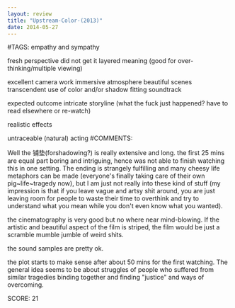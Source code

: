```yaml
---
layout: review
title: "Upstream-Color-(2013)"
date: 2014-05-27
---
```


#TAGS:
empathy and sympathy

fresh perspective
did not get it
layered meaning (good for over-thinking/multiple viewing)

excellent camera work
immersive atmosphere
beautiful scenes
transcendent use of color and/or shadow
fitting soundtrack

expected outcome
intricate storyline (what the fuck just happened? have to read elsewhere or re-watch)

realistic effects

untraceable (natural) acting
#COMMENTS:

Well the 铺垫(forshadowing?) is really extensive and long. the first 25 mins are equal part boring and intriguing, hence was not able to finish watching this in one setting. The ending is strangely fulfilling and many cheesy life metaphors can be made (everyone's finally taking care of their own pig~life~tragedy now), but I am just not really into these kind of stuff (my impression is that if you leave vague and artsy shit around, you are just leaving room for people to waste their time to overthink and try to understand what you mean while you don't even know what you wanted).

the cinematography is very good but no where near mind-blowing. If the artistic and beautiful aspect of the film is striped, the film would be just a scramble mumble jumble of weird shits.

the sound samples are pretty ok.

the plot starts to make sense after about 50 mins for the first watching. The general idea seems to be about struggles of people who suffered from similar tragedies binding together and finding "justice" and ways of overcoming.





SCORE:
21
